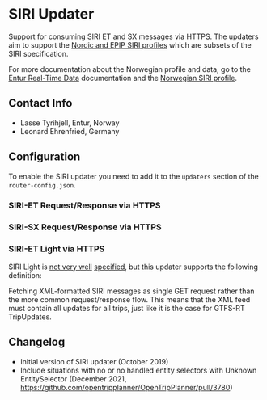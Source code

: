 # SIRI Updater

Support for consuming SIRI ET and SX messages via HTTPS. The updaters aim to support the [Nordic
and EPIP SIRI profiles](../../features-explained/Netex-Siri-Compatibility.md) which 
are subsets of the SIRI specification.

For more documentation about the Norwegian profile and data, go to
the [Entur Real-Time Data](https://developer.entur.org/pages-real-time-intro) documentation and
the [Norwegian SIRI profile](https://enturas.atlassian.net/wiki/spaces/PUBLIC/pages/637370420/Norwegian+SIRI+profile).

## Contact Info

- Lasse Tyrihjell, Entur, Norway
- Leonard Ehrenfried, Germany

## Configuration

To enable the SIRI updater you need to add it to the `updaters` section of the `router-config.json`.

### SIRI-ET Request/Response via HTTPS

<!-- INSERT: siri-et-updater -->

### SIRI-SX Request/Response via HTTPS

<!-- INSERT: siri-sx-updater -->

### SIRI-ET Light via HTTPS

SIRI Light is [not very well](https://nextcloud.leonard.io/s/2tdYdmYBGtLQMfi/download?path=&files=Proposition-Profil-SIRI-Lite-initial-v1-3%20en.pdf)
[specified](https://normes.transport.data.gouv.fr/normes/siri/profil-france/#protocoles-d%C3%A9change-des-donn%C3%A9es-siri),
but this updater supports the following definition: 

Fetching XML-formatted SIRI messages as single GET request rather than the more common request/response 
flow. This means that the XML feed must contain all updates for all trips, just like it is the case 
for GTFS-RT TripUpdates.

<!-- INSERT: siri-et-light -->


## Changelog

- Initial version of SIRI updater (October 2019)
- Include situations with no or no handled entity selectors with Unknown EntitySelector (December
  2021, https://github.com/opentripplanner/OpenTripPlanner/pull/3780)
